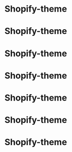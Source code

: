 # Shopify-theme
# Shopify-theme
# Shopify-theme
# Shopify-theme
# Shopify-theme
# Shopify-theme
# Shopify-theme
